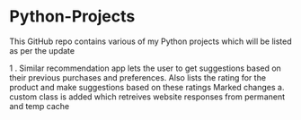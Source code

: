 # Python-Projects
This GitHub repo contains various of my Python projects which will be listed as per the update

1 . Similar recommendation app lets the user to get suggestions based on their previous purchases and preferences. Also lists the rating for the product and make suggestions based on these ratings
  Marked changes
  a. custom class is added which retreives website responses from permanent and temp cache
